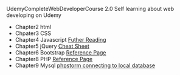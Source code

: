 UdemyCompleteWebDeveloperCourse 2.0
Self learning about web developing on Udemy

 - Chapter2 html
 - Chpater3 CSS 
 - Chapter4 Javascript [Futher Reading](http://completewebdevelopercourse.com/content/furtherreading/Further%20Reading%203%20-%20Javascript.pdf)
 - Chapter5 jQuery [Cheat Sheet](https://oscarotero.com/jquery/)
 - Chapter6 Bootstrap [Reference Page](https://getbootstrap.com/docs/4.3/getting-started/introduction/)
- Chapter8 PHP [Reference Page](https://www.php.net/manual/zh/)
- Chapter9 Mysql  [phpstorm connecting to local database](https://www.jetbrains.com/help/phpstorm/connectivity-problems.html)
